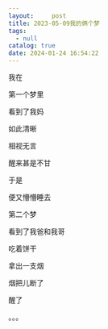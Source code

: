 ```yaml
---
layout:     post
title: 2023-05-09我的俩个梦
tags:
  - null
catalog: true
date: 2024-01-24 16:54:22
---
```


我在

第一个梦里

看到了我妈

如此清晰

相视无言

醒来甚是不甘

于是

便又懵懵睡去

第二个梦

看到了我爸和我哥

吃着饼干

拿出一支烟

烟把儿断了

醒了

。。。